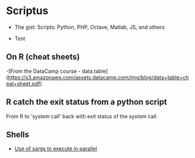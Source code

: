 Scriptus
========

+ The gist:
  Scripts: Python, PHP, Octave, Matlab, JS, and others

+ Test

## On R (cheat sheets)
-[From the DataCamp course - data.table] (https://s3.amazonaws.com/assets.datacamp.com/img/blog/data+table+cheat+sheet.pdf)

## R catch the exit status from a python script
From R to 'system call' back with exit status of the system call.

## Shells

- [Use of xargs to execute in parallel](http://stackoverflow.com/questions/3737740/is-there-a-better-way-to-run-a-command-n-times-in-bash)
